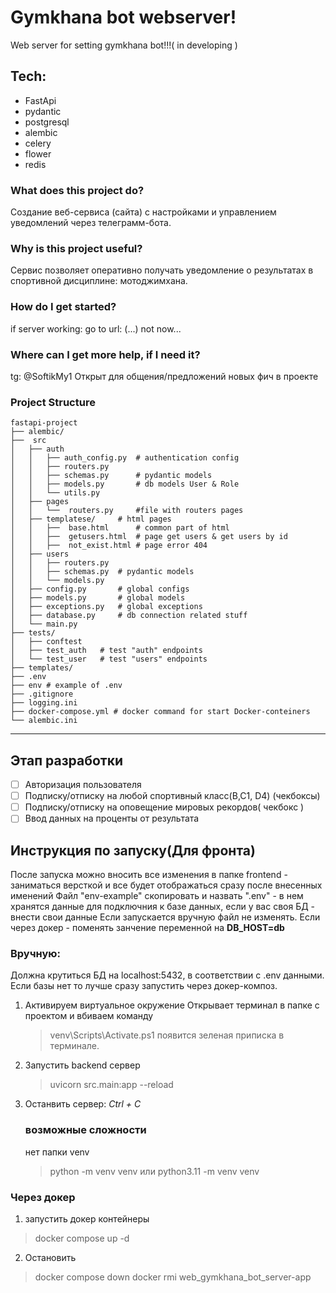 # Gymkhana bot webserver!
Web server for setting gymkhana bot!!!( in developing )
## Tech:
- FastApi
- pydantic
- postgresql
- alembic
- celery
- flower
- redis

### What does this project do?
  Создание веб-сервиса (сайта) с настройками и управлением уведомлений через телеграмм-бота.
  
### Why is this project useful?
  Сервис позволяет оперативно получать уведомление о результатах в спортивной дисциплине: мотоджимхана.
  
### How do I get started?
  if server working: go to url: (...) not now...
  
### Where can I get more help, if I need it?
  tg: @SoftikMy1
  Открыт для общения/предложений новых фич в проекте

### Project Structure
```
fastapi-project  
├── alembic/  
├──  src  
│   ├── auth  
│   │   ├── auth_config.py  # authentication config
│   │   ├── routers.py  
│   │   ├── schemas.py      # pydantic models  
│   │   ├── models.py       # db models User & Role  
│   │   └── utils.py  
│   ├── pages  
│   │   └──  routers.py     #file with routers pages
│   ├── templatese/     # html pages
│   │   ├──  base.html      # common part of html
│   │   ├──  getusers.html  # page get users & get users by id
│   │   ├──  not_exist.html # page error 404
│   ├── users  
│   │   ├── routers.py  
│   │   ├── schemas.py  # pydantic models  
│   │   └── models.py  
│   ├── config.py       # global configs  
│   ├── models.py       # global models  
│   ├── exceptions.py   # global exceptions  
│   ├── database.py     # db connection related stuff  
│   └── main.py  
├── tests/  
│   ├── conftest
│   ├── test_auth   # test "auth" endpoints
│   └── test_user   # test "users" endpoints
├── templates/  
├── .env  
├── env # example of .env   
├── .gitignore  
├── logging.ini  
├── docker-compose.yml # docker command for start Docker-conteiners  
└── alembic.ini
```
***
## Этап разработки
- [ ] Авторизация пользователя
- [ ] Подписку/отписку на любой спортивный класс(B,C1, D4) (чекбоксы)
- [ ] Подписку/отписку на оповещение мировых рекордов( чекбокс )
- [ ] Ввод данных на проценты от результата

## Инструкция по запуску(Для фронта)
После запуска можно вносить все изменения в папке frontend - заниматься версткой и все будет отображаться сразу после внесенных именений
Файл "env-example" скопировать и назвать ".env" - в нем хранятся данные для подключния к базе данных, если у вас своя БД - внести свои данные
Если запускается вручную файл не изменять. Если через докер - поменять занчение переменной на **DB_HOST=db**
### Вручную:
Должна крутиться БД на localhost:5432, в соответствии с .env данными. Если базы нет то лучше сразу запустить через докер-композ.

1. Активируем виртуальное окружение
   Открывает терминал в папке с проектом и вбиваем команду
   >venv\Scripts\Activate.ps1
   появится зеленая приписка в терминале.
2. Запустить backend сервер
   > uvicorn src.main:app --reload
3. Останвить сервер: *Ctrl + C*
   ### возможные сложности
   нет папки venv
   > python -m venv venv
  или
   > python3.11 -m venv venv
### Через докер
1. запустить докер контейнеры
> docker compose up -d
2. Остановить
> docker compose down
> docker rmi web_gymkhana_bot_server-app

